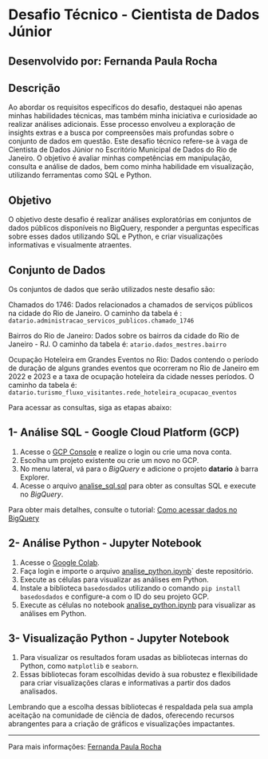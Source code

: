 # Desafio Técnico - Cientista de Dados Júnior

## Desenvolvido por: Fernanda Paula Rocha

## Descrição

Ao abordar os requisitos específicos do desafio, destaquei não apenas minhas habilidades técnicas, mas também minha iniciativa e curiosidade ao realizar análises adicionais. Esse processo envolveu a exploração de insights extras e a busca por compreensões mais profundas sobre o conjunto de dados em questão. Este desafio técnico refere-se à vaga de Cientista de Dados Júnior no Escritório Municipal de Dados do Rio de Janeiro. O objetivo é avaliar minhas competências em manipulação, consulta e análise de dados, bem como minha habilidade em visualização, utilizando ferramentas como SQL e Python.

## Objetivo
O objetivo deste desafio é realizar análises exploratórias em conjuntos de dados públicos disponíveis no BigQuery, responder a perguntas específicas sobre esses dados utilizando SQL e Python, e criar visualizações informativas e visualmente atraentes.


## Conjunto de Dados
Os conjuntos de dados que serão utilizados neste desafio são:

Chamados do 1746: Dados relacionados a chamados de serviços públicos na cidade do Rio de Janeiro. O caminho da tabela é : ``datario.administracao_servicos_publicos.chamado_1746``

Bairros do Rio de Janeiro: Dados sobre os bairros da cidade do Rio de Janeiro - RJ. O caminho da tabela é: ``atario.dados_mestres.bairro``

Ocupação Hoteleira em Grandes Eventos no Rio: Dados contendo o período de duração de alguns grandes eventos que ocorreram no Rio de Janeiro em 2022 e 2023 e a taxa de ocupação hoteleira da cidade nesses períodos. O caminho da tabela é: ``datario.turismo_fluxo_visitantes.rede_hoteleira_ocupacao_eventos``


Para acessar as consultas, siga as etapas abaixo:

## 1- Análise SQL - Google Cloud Platform (GCP)

1. Acesse o [GCP Console](https://console.cloud.google.com/) e realize o login ou crie uma nova conta.
2. Escolha um projeto existente ou crie um novo no GCP.
3. No menu lateral, vá para o *BigQuery* e adicione o projeto **datario** à barra Explorer.
4. Acesse o arquivo [analise_sql.sql](https://github.com/rocha-fernanda/emd-desafio-junior-data-scientist/blob/main/analise_sql.sql) para obter as consultas SQL e execute no *BigQuery*.

Para obter mais detalhes, consulte o tutorial: [Como acessar dados no BigQuery](https://docs.dados.rio/tutoriais/como-acessar-dados/#como-criar-uma-conta-na-gcp)

## 2- Análise Python - Jupyter Notebook

1. Acesse o [Google Colab](https://colab.research.google.com/?hl=pt_BR).
2. Faça login e importe o arquivo [analise_python.ipynb](https://github.com/rocha-fernanda/emd-desafio-junior-data-scientist/blob/main/analise_python.ipynb)` deste repositório.
3. Execute as células para visualizar as análises em Python.
4. Instale a biblioteca `basedosdados` utilizando o comando ``pip install basedosdados`` e configure-a com o ID do seu projeto GCP.
5. Execute as células no notebook [analise_python.ipynb](https://github.com/rocha-fernanda/emd-desafio-junior-data-scientist/blob/main/analise_python.ipynb) para visualizar as análises em Python.


## 3- Visualização Python - Jupyter Notebook

1. Para visualizar os resultados foram usadas as bibliotecas internas do Python, como `matplotlib` e `seaborn`.
2. Essas bibliotecas foram escolhidas devido à sua robustez e flexibilidade para criar visualizações claras e informativas a partir dos dados analisados.

Lembrando que a escolha dessas bibliotecas é respaldada pela sua ampla aceitação na comunidade de ciência de dados, oferecendo recursos abrangentes para a criação de gráficos e visualizações impactantes.


---
Para mais informações: [Fernanda Paula Rocha](https://www.linkedin.com/in/fernanda-paula-rocha-20687122a/) 
